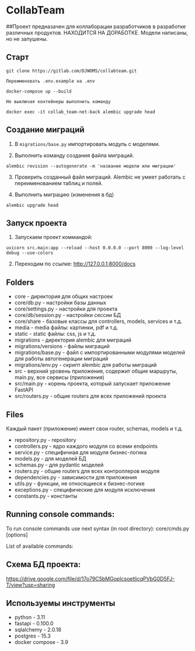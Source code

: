 # CollabTeam

##Проект предназачен для коллаборации разработчиков в разработке различных продуктов. НАХОДИТСЯ НА ДОРАБОТКЕ. Модели написаны, но не запушены. 
## Старт

```
git clone https://gitlab.com/DJWOMS/collabteam.git

Переименовать .env.example на .env

docker-compose up --build

Не выключая контейнеры выполнить команду

docker exec -it collab_team-net-back alembic upgrade head
```

## Создание миграций
1) В `migrations/base.py` импортировать модуль с моделями.

2) Выполнить команду создания файла миграций.
```
alembic revision --autogenerate -m 'название модели или миграции'
```
3) Проверить созданный файл миграций. Alembic не умеет работать с переименованием таблиц и полей.

4) Выполнить миграцию (изменения в бд)
```
alembic upgrade head
```

## Запуск проекта
1) Запускаем проект коммандой:
```
uvicorn src.main:app --reload --host 0.0.0.0 --port 8000 --log-level debug --use-colors
```
2) Переходим по ссылке: http://127.0.0.1:8000/docs

## Folders

- core - директория для общих настроек
- core/db.py - настройки базы данных
- core/settings.py - настройки для проекта
- core/db/session.py - настройки сессии БД
- core/share - базовые классы для controllers, models, services и т.д.
- media - media файлы: картинки, pdf и т.д.
- static - static файлы: css, js и т.д.
- migrations - директория alembic для миграций
- migrations/versions - файлы миграций
- migrations/base.py - файл с импортированными модулями моделей для работы автогенерации миграций
- migrations/env.py - скрипт alembic для работы миграций
- src - верхний уровень приложения, содержит общие маршруты, main.py, все сервисы (приложения)
- src/main.py - корень проекта, который запускает приложение FastAPI
- src/routers.py - общие routers для всех приложений проекта

## Files
Каждый пакет (приложение) имеет свои router, schemas, models и т.д.

- repository.py - repository
- controllers.py - ядро каждого модуля со всеми endpoints
- service.py - специфичная для модуля бизнес-логика
- models.py - для моделей БД
- schemas.py - для pydantic моделей
- routers.py - общие routers для всех контроллеров модуля
- dependencies.py - зависимости для приложения
- utils.py - функции, не относящиеся к бизнес-логике
- exceptions.py - специфические для модуля исключения
- constants.py - константы

## Running console commands:
To run console commands use next syntax (in root directory): core/cmds.py <command> [options]

List of available commands:

## Схема БД проекта:

https://drive.google.com/file/d/17o79C5bMGoplcsoetIjcqPVbG0D5FJ-T/view?usp=sharing


## Используемы инструменты

- python - 3.11
- fastapi - 0.100.0
- sqlalchemy - 2.0.18
- postgres - 15.3
- docker compose - 3.9
